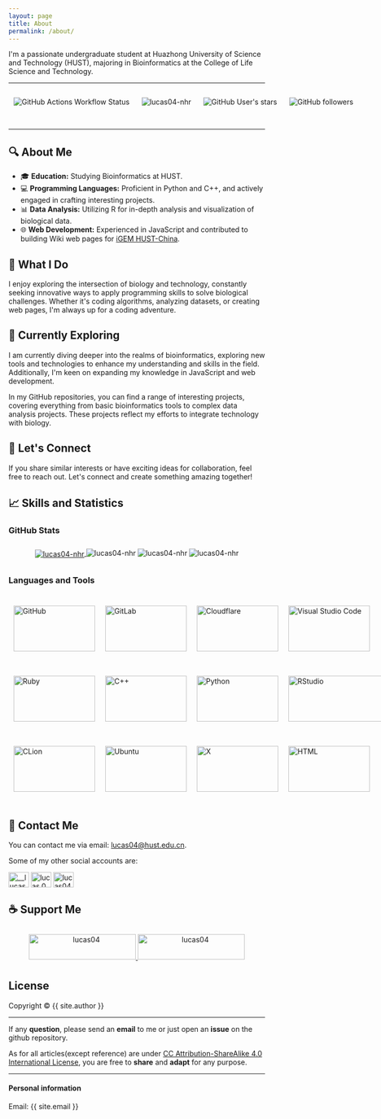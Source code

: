 ```yaml
---
layout: page
title: About
permalink: /about/
---
```


I'm a passionate undergraduate student at Huazhong University of Science and Technology (HUST), majoring in Bioinformatics at the College of Life Science and Technology.

---

<p align="center" style="display: ruby-text;"> 
    <img alt="GitHub Actions Workflow Status" src="https://img.shields.io/github/actions/workflow/status/lucas04-nhr/lucas04-nhr.github.io/.github%2Fworkflows%2Fdeploy_github_page.yml" style="margin-left: 10px;margin-right: 10px;">
    <img src="https://komarev.com/ghpvc/?username=lucas04-nhr&label=Profile%20views&color=0e75b6&style=flat" alt="lucas04-nhr" style="margin-left: 10px;margin-right: 10px;"> 
    <img alt="GitHub User's stars" src="https://img.shields.io/github/stars/Lucas04-nhr?style=flat" style="margin-left: 10px;margin-right: 10px;">
    <img alt="GitHub followers" src="https://img.shields.io/github/followers/Lucas04-nhr?style=flat" style="margin-left: 10px;margin-right: 10px;">
</p>

---

## 🔍 About Me

- 🎓 **Education:** Studying Bioinformatics at HUST.
- 💻 **Programming Languages:** Proficient in Python and C++, and actively engaged in crafting interesting projects.
- 📊 **Data Analysis:** Utilizing R for in-depth analysis and visualization of biological data.
- 🌐 **Web Development:** Experienced in JavaScript and contributed to building Wiki web pages for <a href="https://2023.igem.wiki/hust-china" target="_blank">iGEM HUST-China</a>.

## 🚀 What I Do

I enjoy exploring the intersection of biology and technology, constantly seeking innovative ways to apply programming skills to solve biological challenges. Whether it's coding algorithms, analyzing datasets, or creating web pages, I'm always up for a coding adventure.

## 🌱 Currently Exploring

I am currently diving deeper into the realms of bioinformatics, exploring new tools and technologies to enhance my understanding and skills in the field. Additionally, I'm keen on expanding my knowledge in JavaScript and web development.

In my GitHub repositories, you can find a range of interesting projects, covering everything from basic bioinformatics tools to complex data analysis projects. These projects reflect my efforts to integrate technology with biology.

## 🤝 Let's Connect

If you share similar interests or have exciting ideas for collaboration, feel free to reach out. Let's connect and create something amazing together!

## 📈 Skills and Statistics

### GitHub Stats

<p align="center"> 
    <a href="https://github.com/ryo-ma/github-profile-trophy">
        <img align="center" src="https://github-profile-trophy.vercel.app/?username=lucas04-nhr" alt="lucas04-nhr" style="margin-top: 10px;margin-bottom: 10px;">
    </a>
    <img src="https://github-readme-stats.vercel.app/api/top-langs?username=lucas04-nhr&show_icons=true&locale=en&layout=compact" alt="lucas04-nhr" style="margin-top: 10px;margin-bottom: 10px;">
    <img src="https://github-readme-stats.vercel.app/api?username=lucas04-nhr&show_icons=true&locale=en" alt="lucas04-nhr" style="margin-top: 10px;margin-bottom: 10px;">
    <img src="https://github-readme-streak-stats.herokuapp.com/?user=lucas04-nhr&" alt="lucas04-nhr" style="margin-top: 10px;margin-bottom: 10px;">
</p>

### Languages and Tools

<p style="display: inline-flex;">
    <img src="https://github.com/Lucas04-nhr/ServiceLogos/blob/1f1640e75992c9b15732fa348a65ae6a49b9c9f9/GitHub/GitHub.png?raw=true" alt="GitHub" style="width: 160px; height: 90px; margin: 10px 10px;">
    <img src="https://github.com/Lucas04-nhr/ServiceLogos/blob/1f1640e75992c9b15732fa348a65ae6a49b9c9f9/GitLab/GitLab.png?raw=true" alt="GitLab" style="width: 160px; height: 90px; margin: 10px 10px;">
    <img src="https://github.com/Lucas04-nhr/ServiceLogos/blob/1f1640e75992c9b15732fa348a65ae6a49b9c9f9/Cloudflare/Cloudflare.png?raw=true" alt="Cloudflare" style="width: 160px; height: 90px; margin: 10px 10px;">
    <img src="https://github.com/Lucas04-nhr/ServiceLogos/blob/1f1640e75992c9b15732fa348a65ae6a49b9c9f9/VisualStudioCode/VisualStudioCode.png?raw=true" alt="Visual Studio Code" style="width: 160px; height: 90px; margin: 10px 10px;">
</p>
<p style="display: inline-flex;">
    <img src="https://github.com/Lucas04-nhr/ServiceLogos/blob/1f1640e75992c9b15732fa348a65ae6a49b9c9f9/Ruby/Ruby.png?raw=true" alt="Ruby" style="width: 160px; height: 90px; margin: 10px 10px;">
    <img src="https://github.com/Lucas04-nhr/ServiceLogos/blob/1f1640e75992c9b15732fa348a65ae6a49b9c9f9/C++/C++.png?raw=true" alt="C++" style="width: 160px; height: 90px; margin: 10px 10px;">
    <img src="https://github.com/Lucas04-nhr/ServiceLogos/blob/1f1640e75992c9b15732fa348a65ae6a49b9c9f9/Python/Python.png?raw=true" alt="Python" style="width: 160px; height: 90px; margin: 10px 10px;">
    <img src="https://github.com/Lucas04-nhr/ServiceLogos/blob/1f1640e75992c9b15732fa348a65ae6a49b9c9f9/Rstudio/RStudio.png?raw=true" alt="RStudio" style="width: 206px; height: 90px; margin: 10px 10px;">
</p>
<p style="display: inline-flex;">
    <img src="https://github.com/Lucas04-nhr/ServiceLogos/blob/1f1640e75992c9b15732fa348a65ae6a49b9c9f9/Clion/Clion.png?raw=true" alt="CLion" style="width: 160px; height: 90px; margin: 10px 10px;">
    <img src="https://github.com/Lucas04-nhr/ServiceLogos/blob/1f1640e75992c9b15732fa348a65ae6a49b9c9f9/Ubuntu/Ubuntu.png?raw=true" alt="Ubuntu" style="width: 160px; height: 90px; margin: 10px 10px;">
    <img src="https://github.com/Lucas04-nhr/ServiceLogos/blob/1f1640e75992c9b15732fa348a65ae6a49b9c9f9/X/X.png?raw=true" alt="X" style="width: 160px; height: 90px; margin: 10px 10px;">
    <img src="https://github.com/Lucas04-nhr/ServiceLogos/blob/e15ad741aafac259e0a27a735a2f0f98563386d4/Html/HTML.png?raw=true" alt="HTML" style="width: 160px; height: 90px; margin: 10px 10px;">
</p>

## 📮 Contact Me

You can contact me via email: <lucas04@hust.edu.cn>.

Some of my other social accounts are:
<p style="display: ruby">
<a href="https://twitter.com/__lucas04__" target="blank"><img align="center" src="https://raw.githubusercontent.com/rahuldkjain/github-profile-readme-generator/master/src/images/icons/Social/twitter.svg" alt="__lucas04__" height="30" width="40" /></a>
<a href="https://fb.com/lucas.04.n" target="blank"><img align="center" src="https://raw.githubusercontent.com/rahuldkjain/github-profile-readme-generator/master/src/images/icons/Social/facebook.svg" alt="lucas.04.n" height="30" width="40" /></a>
<a href="https://instagram.com/lucas04_11" target="blank"><img align="center" src="https://raw.githubusercontent.com/rahuldkjain/github-profile-readme-generator/master/src/images/icons/Social/instagram.svg" alt="lucas04_11" height="30" width="40" /></a>
</p>

## ☕ Support Me

<p align="center">
    <a href="https://www.buymeacoffee.com/lucas04"> 
        <img src="https://cdn.buymeacoffee.com/buttons/v2/default-yellow.png" height="50" width="210" alt="lucas04" style="margin-top: 10px;margin-bottom: 10px;">
    </a>
    <a href="https://ko-fi.com/lucas04"> 
        <img src="https://cdn.ko-fi.com/cdn/kofi3.png?v=3" height="50" width="210" alt="lucas04" style="margin-top: 10px;margin-bottom: 10px;">
    </a>
</p>

## License

Copyright&nbsp;&copy;&nbsp;{{ site.author }}

- - -

If any <b>question</b>, please send an <b>email</b> to me or just open an <b>issue</b> on the github repository. 

As for all articles(except reference) are under [CC Attribution-ShareAlike 4.0 International License](https://creativecommons.org/licenses/by-sa/4.0/), you are free to <b>share</b> and <b>adapt</b> for any purpose.

- - -

#### Personal information

Email: {{ site.email }}
